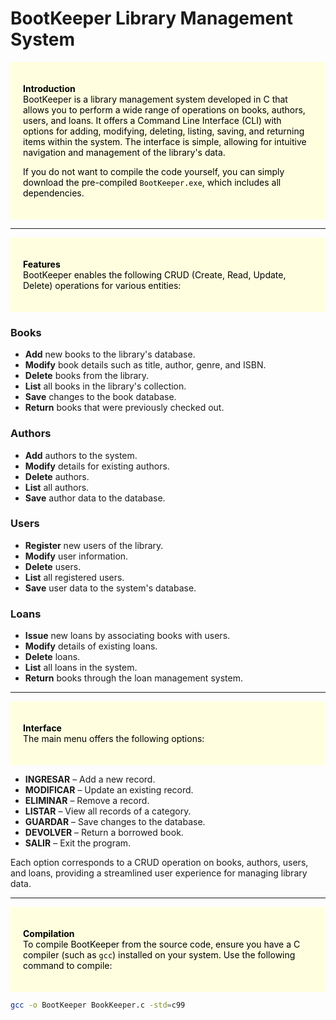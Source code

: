 # BootKeeper Library Management System

<div style="background:#FFFFE0;padding:20px;color:#000000;margin-top:10px;">

  
**Introduction**  
BootKeeper is a library management system developed in C that allows you to perform a wide range of operations on books, authors, users, and loans. It offers a Command Line Interface (CLI) with options for adding, modifying, deleting, listing, saving, and returning items within the system. The interface is simple, allowing for intuitive navigation and management of the library's data.

If you do not want to compile the code yourself, you can simply download the pre-compiled `BootKeeper.exe`, which includes all dependencies.

</div>

---

<div style="background:#FFFFE0;padding:20px;color:#000000;margin-top:10px;">

  
**Features**  
BootKeeper enables the following CRUD (Create, Read, Update, Delete) operations for various entities:
</div>

### Books

- **Add** new books to the library's database.
- **Modify** book details such as title, author, genre, and ISBN.
- **Delete** books from the library.
- **List** all books in the library's collection.
- **Save** changes to the book database.
- **Return** books that were previously checked out.

### Authors

- **Add** authors to the system.
- **Modify** details for existing authors.
- **Delete** authors.
- **List** all authors.
- **Save** author data to the database.

### Users

- **Register** new users of the library.
- **Modify** user information.
- **Delete** users.
- **List** all registered users.
- **Save** user data to the system's database.

### Loans

- **Issue** new loans by associating books with users.
- **Modify** details of existing loans.
- **Delete** loans.
- **List** all loans in the system.
- **Return** books through the loan management system.

---

<div style="background:#FFFFE0;padding:20px;color:#000000;margin-top:10px;">

  
**Interface**  
The main menu offers the following options:
</div>

- **INGRESAR** – Add a new record.
- **MODIFICAR** – Update an existing record.
- **ELIMINAR** – Remove a record.
- **LISTAR** – View all records of a category.
- **GUARDAR** – Save changes to the database.
- **DEVOLVER** – Return a borrowed book.
- **SALIR** – Exit the program.

Each option corresponds to a CRUD operation on books, authors, users, and loans, providing a streamlined user experience for managing library data.

---

<div style="background:#FFFFE0;padding:20px;color:#000000;margin-top:10px;">

  
**Compilation**  
To compile BootKeeper from the source code, ensure you have a C compiler (such as `gcc`) installed on your system. Use the following command to compile:
</div>

```bash
gcc -o BootKeeper BookKeeper.c -std=c99
```
